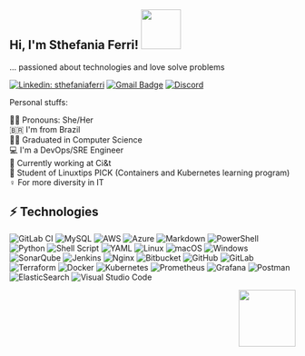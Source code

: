 <h2> Hi, I'm Sthefania Ferri! <img src="https://media4.giphy.com/media/v1.Y2lkPTc5MGI3NjExZTV5cmI2c29kc2NiemYwNG1tZ3A1N2I3a3o1MGxjZDJ3eWR5eThlaSZlcD12MV9pbnRlcm5hbF9naWZfYnlfaWQmY3Q9cw/9DwPWNPGkoD9WAvtsk/giphy.gif" width="70"></h2>

... passioned about technologies and love solve problems 

[![Linkedin: sthefaniaferri](https://img.shields.io/badge/-sthefaniaferri-blue?style=flat-square&logo=Linkedin&logoColor=white&link=https://www.linkedin.com/in/sthefaniaferri/)](https://www.linkedin.com/in/sthefaniaferri/)
[![Gmail Badge](https://img.shields.io/badge/-stheferri@gmail.com-c14438?style=flat-square&logo=Gmail&logoColor=white&link=mailto:stheferri@gmail.com)](mailto:stheferri@gmail.com)
[![Discord](https://img.shields.io/badge/-cookietail-7289DA?style=flat-square&logo=discord&logoColor=white&link=https://discord.com)](https://discord.com)


Personal stuffs:

🙇‍♀️ Pronouns: She/Her \
🇧🇷  I'm from Brazil \
👩‍🎓 Graduated in Computer Science \
💻 I'm a DevOps/SRE Engineer \
💼 Currently working at Ci&t \
📌 Student of Linuxtips PICK (Containers and Kubernetes learning program) \
♀️ For more diversity in IT 

## ⚡ Technologies

![GitLab CI](https://img.shields.io/badge/gitlab%20ci-%23181717.svg?style=for-the-badge&logo=gitlab&logoColor=white)
![MySQL](https://img.shields.io/badge/mysql-4479A1.svg?style=for-the-badge&logo=mysql&logoColor=white)
![AWS](https://img.shields.io/badge/AWS-%23FF9900.svg?style=for-the-badge&logo=amazon-aws&logoColor=white)
![Azure](https://img.shields.io/badge/azure-%230072C6.svg?style=for-the-badge&logo=microsoftazure&logoColor=white)
![Markdown](https://img.shields.io/badge/markdown-%23000000.svg?style=for-the-badge&logo=markdown&logoColor=white)
![PowerShell](https://img.shields.io/badge/PowerShell-%235391FE.svg?style=for-the-badge&logo=powershell&logoColor=white)
![Python](https://img.shields.io/badge/python-3670A0?style=for-the-badge&logo=python&logoColor=ffdd54)
![Shell Script](https://img.shields.io/badge/shell_script-%23121011.svg?style=for-the-badge&logo=gnu-bash&logoColor=white)
![YAML](https://img.shields.io/badge/yaml-%23ffffff.svg?style=for-the-badge&logo=yaml&logoColor=151515)
![Linux](https://img.shields.io/badge/Linux-FCC624?style=for-the-badge&logo=linux&logoColor=black)
![macOS](https://img.shields.io/badge/mac%20os-000000?style=for-the-badge&logo=macos&logoColor=F0F0F0)
![Windows](https://img.shields.io/badge/Windows-0078D6?style=for-the-badge&logo=windows&logoColor=white)
![SonarQube](https://img.shields.io/badge/SonarQube-black?style=for-the-badge&logo=sonarqube&logoColor=4E9BCD)
![Jenkins](https://img.shields.io/badge/jenkins-%232C5263.svg?style=for-the-badge&logo=jenkins&logoColor=white)
![Nginx](https://img.shields.io/badge/nginx-%23009639.svg?style=for-the-badge&logo=nginx&logoColor=white)
![Bitbucket](https://img.shields.io/badge/bitbucket-%230047B3.svg?style=for-the-badge&logo=bitbucket&logoColor=white)
![GitHub](https://img.shields.io/badge/github-%23121011.svg?style=for-the-badge&logo=github&logoColor=white)
![GitLab](https://img.shields.io/badge/gitlab-%23181717.svg?style=for-the-badge&logo=gitlab&logoColor=white)
![Terraform](https://img.shields.io/badge/terraform-%235835CC.svg?style=for-the-badge&logo=terraform&logoColor=white)
![Docker](https://img.shields.io/badge/docker-%230db7ed.svg?style=for-the-badge&logo=docker&logoColor=white)
![Kubernetes](https://img.shields.io/badge/kubernetes-%23326ce5.svg?style=for-the-badge&logo=kubernetes&logoColor=white)
![Prometheus](https://img.shields.io/badge/Prometheus-E6522C?style=for-the-badge&logo=Prometheus&logoColor=white)
![Grafana](https://img.shields.io/badge/grafana-%23F46800.svg?style=for-the-badge&logo=grafana&logoColor=white)
![Postman](https://img.shields.io/badge/Postman-FF6C37?style=for-the-badge&logo=postman&logoColor=white)
![ElasticSearch](https://img.shields.io/badge/-ElasticSearch-005571?style=for-the-badge&logo=elasticsearch)
![Visual Studio Code](https://img.shields.io/badge/Visual%20Studio%20Code-0078d7.svg?style=for-the-badge&logo=visual-studio-code&logoColor=white)




<img src="https://media0.giphy.com/media/v1.Y2lkPTc5MGI3NjExenFycTczMmhzcjQ4ZnR5eHZ6djU4YzE2Mnd5OHJiaDJwcDFyOHJhayZlcD12MV9pbnRlcm5hbF9naWZfYnlfaWQmY3Q9cw/yfhQJaWL2UVrbC2VEV/giphy.gif" width="100" align="right"></h2>

